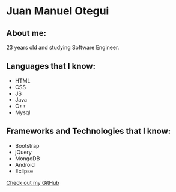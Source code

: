 # Juan Manuel Otegui

## About me:

23 years old and studying Software Engineer.

## Languages that I know:

- HTML
- CSS
- JS
- Java
- C++
- Mysql

## Frameworks and Technologies that I know:

- Bootstrap
- jQuery
- MongoDB
- Android
- Eclipse

[Check out my GitHub](https://github.com/JuanMa06)

